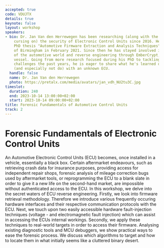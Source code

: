 ```yaml
---
accepted: true
code: VDUJTX
details: true
keynote: false
layout: workshop
speakers:
- bio: Dr. Jan Van den Herrewegen has been researching (along with the inevitable
    cursing on) the security of Electronic Control Units since 2016. He defended his
    PhD thesis "Automotive Firmware Extraction and Analysis Techniques" at the University
    of Birmingham in February 2021. Since then he has stayed involved in the goings
    of the automotive world and reverse engineering through EmberCrypt, his professional
    vessel. Going from more research focused during his PhD to tackling more practical
    challenges the past years, he is eager to share what he's learned on what to do
    (and especially not do) with an unknown ECU.
  handle: false
  name: Dr. Jan Van den Herrewegen
  photo: https://pretalx.com/media/avatars/jan_vdh_NU2tu3C.jpg
timeslot:
  duration: 240
  end: 2023-10-14 13:00:00+02:00
  start: 2023-10-14 09:00:00+02:00
title: Forensic Fundamentals of Automotive Control Units
track: 2
---
```


# Forensic Fundamentals of Electronic Control Units


An Automotive Electronic Control Units (ECU) becomes, once installed in a vehicle, essentially a black box.
Certain aftermarket endeavours, such as retrieving crash data for insurance purposes, providing access for independent repair shops, forensic analysis of mileage correction bugs used by aftermarket tools, or reprogramming the ECU to a blank slate in order to give it a new life on the second-hand market, are impossible without authenticated access to the ECU.
In this workshop, we delve into the secret waters of ECU reverse engineering.
Firstly, we look into firmware retrieval methodology.
Therefore we introduce various frequently occuring hardware interfaces and their respective communication protocols with the ECU.
Next, we touch upon two easily accessible hardware fault-injection techniques (voltage - and electromagnetic fault injection) which can assist in accessing the ECUs internal workings.
Secondly, we apply these techniques to real-world targets in order to access their firmware.
Analysing existing diagnostic tools and MCU debuggers, we show practical ways to ease the forensic process.
We discuss which algorithms to target and how to locate them in what initially seems like a cluttered binary desert.